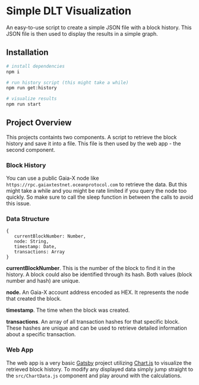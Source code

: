 # Simple DLT Visualization
An easy-to-use script to create a simple JSON file with a block history. This JSON file is then used to display the results in a simple graph.

## Installation

```bash
# install dependencies
npm i

# run history script (this might take a while)
npm run get:history

# visualize results
npm run start
```

## Project Overview

This projects containts two components. A script to retrieve the block history and save it into a file. This file is then used by the web app - the second component.

### Block History

You can use a public Gaia-X node like `https://rpc.gaiaxtestnet.oceanprotocol.com` to retrieve the data. But this might take a while and you might be rate limited if you query the node too quickly. So make sure to call the sleep function in between the calls to avoid this issue.

### Data Structure

```
{
   currentBlockNumber: Number,
   node: String,
   timestamp: Date,
   transactions: Array
}
```

**currentBlockNumber**.  This is the number of the block to find it in the history. A block could also be identified through its hash. Both values (block number and hash) are unique. 

**node.** An Gaia-X account address encoded as HEX. It represents the node that created the block. 

**timestamp**. The time when the block was created. 

**transactions**. An array of all transaction hashes for that specific block. These hashes are unique and can be used to retrieve detailed information about a specific transaction.
### Web App

The web app is a very basic [Gatsby](https://www.gatsbyjs.com/) project utilizing [Chart.js](https://www.chartjs.org/) to visualize the retrieved block history. To modify any displayed data simply jump straight to the `src/ChartData.js` component and play around with the calculations.
